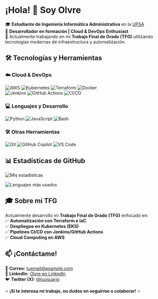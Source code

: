 # ¡Hola! 👋 Soy **Olvre**  

🎓 **Estudiante de Ingeniería Informática Administrativa** en la [UPSA](https://www.upsa.edu.bo)  
🚀 **Desarrollador en formación | Cloud & DevOps Enthusiast**  
🔧 Actualmente trabajando en mi **Trabajo Final de Grado (TFG)** utilizando tecnologías modernas de infraestructura y automatización.  

## 🛠️ **Tecnologías y Herramientas**  

### ☁️ **Cloud & DevOps**  
![AWS](https://img.shields.io/badge/-AWS-232F3E?style=flat-square&logo=amazon-aws&logoColor=white)
![Kubernetes](https://img.shields.io/badge/-Kubernetes-326CE5?style=flat-square&logo=kubernetes&logoColor=white)
![Terraform](https://img.shields.io/badge/-Terraform-623CE4?style=flat-square&logo=terraform&logoColor=white)
![Docker](https://img.shields.io/badge/-Docker-2496ED?style=flat-square&logo=docker&logoColor=white)  
![Jenkins](https://img.shields.io/badge/-Jenkins-D24939?style=flat-square&logo=jenkins&logoColor=white)
![GitHub Actions](https://img.shields.io/badge/-GitHub%20Actions-2088FF?style=flat-square&logo=github-actions&logoColor=white)
![CI/CD](https://img.shields.io/badge/-CI/CD-FF6C37?style=flat-square&logo=github-actions&logoColor=white)  

### 💻 **Lenguajes y Desarrollo**  
![Python](https://img.shields.io/badge/-Python-3776AB?style=flat-square&logo=python&logoColor=white)
![JavaScript](https://img.shields.io/badge/-JavaScript-F7DF1E?style=flat-square&logo=javascript&logoColor=black)
![Bash](https://img.shields.io/badge/-Bash-4EAA25?style=flat-square&logo=gnu-bash&logoColor=white)  

### 🛠 **Otras Herramientas**  
![Git](https://img.shields.io/badge/-Git-F05032?style=flat-square&logo=git&logoColor=white)
![GitHub Copilot](https://img.shields.io/badge/-GitHub%20Copilot-1F1E1E?style=flat-square&logo=github&logoColor=white)
![VS Code](https://img.shields.io/badge/-VS%20Code-007ACC?style=flat-square&logo=visual-studio-code&logoColor=white)  

## 📊 **Estadísticas de GitHub**  

![Mis estadísticas](https://github-readme-stats.vercel.app/api?username=Olvre&show_icons=true&theme=radical&hide_border=true)  

![Lenguajes más usados](https://github-readme-stats.vercel.app/api/top-langs/?username=Olvre&layout=compact&theme=radical&hide_border=true)  

## 🎓 **Sobre mi TFG**  
Actualmente desarrollo mi **Trabajo Final de Grado (TFG)** enfocado en:  
✅ **Automatización con Terraform e IaC**  
✅ **Despliegue en Kubernetes (EKS)**  
✅ **Pipelines CI/CD con Jenkins/GitHub Actions**  
✅ **Cloud Computing en AWS**  

## 📫 **¡Contáctame!**  
📧 **Correo:** [tuemail@example.com](mailto:tuemail@example.com)  
💼 **LinkedIn:** [Olvre en LinkedIn](https://linkedin.com/in/tuperfil)  
🐦 **Twitter (X):** [@tuusuario](https://twitter.com/tuusuario)  

⭐ **¡Si te interesa mi trabajo, no dudes en seguirme o colaborar!** ⭐  
